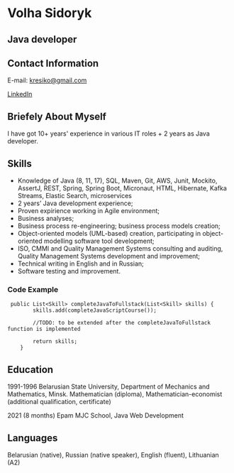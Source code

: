 # Volha Sidoryk


## Java developer


## Contact Information


E-mail:  kresiko@gmail.com


[LinkedIn](https://www.linkedin.com/in/volha-sidoryk-18a26a90/)


## Briefely About Myself


I have got 10+ years' experience in various IT roles  + 2 years as Java developer.



## Skills


* Knowledge of Java (8, 11, 17), SQL, Maven, Git, AWS, Junit, Mockito, AssertJ, REST, Spring, Spring Boot, Micronaut, HTML, Hibernate, Kafka Streams, Elastic Search, microservices
* 2 years’ Java development experience;
* Proven expirience working in Agile environment;
* Business analyses;
* Business process re-engineering; business process models creation;
* Object-oriented models (UML-based) creation, participating in object-oriented modelling software tool development;
* ISO, CMMI and Quality Management Systems consulting and auditing, Quality Management Systems development and improvement;
* Technical writing in English and in Russian;
* Software testing and improvement.



### Code Example

```
 public List<Skill> completeJavaToFullstack(List<Skill> skills) {
        skills.add(completeJavaScriptCourse());

        //TODO: to be extended after the completeJavaToFullstack function is implemented

        return skills;
    }
```

## Education


1991-1996 Belarusian State University, Department of Mechanics and Mathematics, Minsk. Mathematician (diploma), Mathematician-economist (additional qualification, certificate)


2021 (8 months) Epam MJC School, Java Web Development


## Languages


Belarusian (native), Russian (native speaker), English (fluent), Lithuanian (A2)